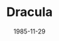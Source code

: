 ---
title: Dracula
date: 1985-11-29
closing_date: 1985-12-14
layout: productions
featured_image:
image_caption:
image_credit:
playbill:
category:
Theatre: Theatre Jacksonville
Venue: Little Theatre
cast:
- John Harker: Patrick M. James
- Maid: Rebecca Warner
- Dr. Seward: John Wesley
- Abraham Van Helsing: David Horne
- Renfield: Michael Van Belle
- Attendant: Norman Dulaney
- Lucy: Ann Bellinger
- Dracula: Richard Sykes
crew:
- Director: Robert Arleigh White
- Set Design: Andrew Way
- Lighting Design: Andrew Way
- Technical Director: Andrew Way
- Stage Manager: Rick Hill
- Properties Coordinator: Elizabeth Turner
- Lighting Technician: Dawn Roske
- Costume Coordinator: Valerie Hall
- Costume Assistant:
  - Ann Bellinger
  - Edith Hall
- Key Grip: David Stillson
- Set Construction:
  - Dawn Roske
  - Norman Dulaney
  - David Stillson
  - Randi Glossman
  - Clark Reed
  - Russ Kirk
  - Jill McClintock
  - Massey Owens
  - Marti Carson
  - Terry Snell
  - Gloria Pepe
  - Barron Romans
- Box Office:
  - Imelda Baker
  - Edie Hall
  - Bobbie Stillson
  - Pat Powell
  - Gertrude Berman
  - Valerie Hall
  - Shirley Cooke
  - Wilma Hacker
orchestra:
external_links:
---